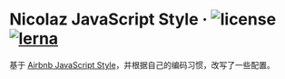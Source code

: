 # Nicolaz JavaScript Style &middot; ![license](https://img.shields.io/github/license/nicolaszhao/eslint-config-nicolaz.svg) [![lerna](https://img.shields.io/badge/maintained%20with-lerna-cc00ff.svg)](https://lerna.js.org/)

基于 [Airbnb JavaScript Style](https://github.com/airbnb/javascript)，并根据自己的编码习惯，改写了一些配置。

